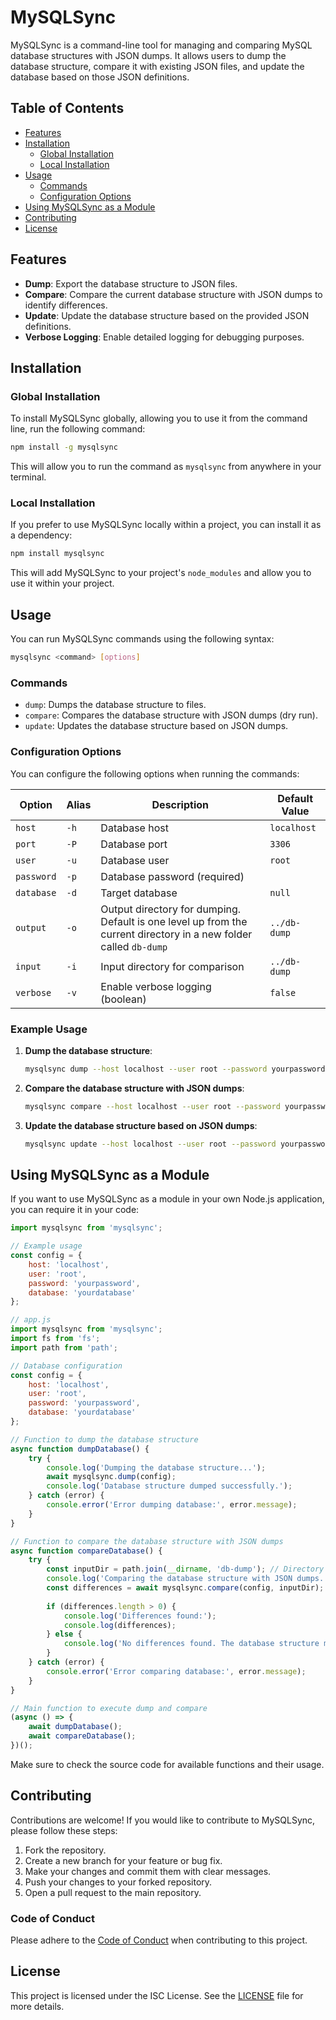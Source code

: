 # MySQLSync

MySQLSync is a command-line tool for managing and comparing MySQL database structures with JSON dumps. It allows users to dump the database structure, compare it with existing JSON files, and update the database based on those JSON definitions.

## Table of Contents

- [Features](#features)
- [Installation](#installation)
  - [Global Installation](#global-installation)
  - [Local Installation](#local-installation)
- [Usage](#usage)
  - [Commands](#commands)
  - [Configuration Options](#configuration-options)
- [Using MySQLSync as a Module](#using-mysqlsync-as-a-module)
- [Contributing](#contributing)
- [License](#license)

## Features

- **Dump**: Export the database structure to JSON files.
- **Compare**: Compare the current database structure with JSON dumps to identify differences.
- **Update**: Update the database structure based on the provided JSON definitions.
- **Verbose Logging**: Enable detailed logging for debugging purposes.

## Installation

### Global Installation

To install MySQLSync globally, allowing you to use it from the command line, run the following command:

```bash
npm install -g mysqlsync
```

This will allow you to run the command as `mysqlsync` from anywhere in your terminal.

### Local Installation

If you prefer to use MySQLSync locally within a project, you can install it as a dependency:

```bash
npm install mysqlsync
```

This will add MySQLSync to your project's `node_modules` and allow you to use it within your project.

## Usage

You can run MySQLSync commands using the following syntax:

```bash
mysqlsync <command> [options]
```

### Commands

- `dump`: Dumps the database structure to files.
- `compare`: Compares the database structure with JSON dumps (dry run).
- `update`: Updates the database structure based on JSON dumps.

### Configuration Options

You can configure the following options when running the commands:

| Option      | Alias | Description                                                                 | Default Value                  |
|-------------|-------|-----------------------------------------------------------------------------|--------------------------------|
| `host`      | `-h`  | Database host                                                              | `localhost`                   |
| `port`      | `-P`  | Database port                                                              | `3306`                         |
| `user`      | `-u`  | Database user                                                              | `root`                         |
| `password`  | `-p`  | Database password (required)                                              |                                |
| `database`  | `-d`  | Target database                                                            | `null`                        |
| `output`    | `-o`  | Output directory for dumping. Default is one level up from the current directory in a new folder called `db-dump` | `../db-dump`                  |
| `input`     | `-i`  | Input directory for comparison                                             | `../db-dump`                  |
| `verbose`   | `-v`  | Enable verbose logging (boolean)                                          | `false`                       |

### Example Usage

1. **Dump the database structure**:
   ```bash
   mysqlsync dump --host localhost --user root --password yourpassword
   ```

2. **Compare the database structure with JSON dumps**:
   ```bash
   mysqlsync compare --host localhost --user root --password yourpassword
   ```

3. **Update the database structure based on JSON dumps**:
   ```bash
   mysqlsync update --host localhost --user root --password yourpassword
   ```

## Using MySQLSync as a Module

If you want to use MySQLSync as a module in your own Node.js application, you can require it in your code:

```javascript
import mysqlsync from 'mysqlsync';

// Example usage
const config = {
    host: 'localhost',
    user: 'root',
    password: 'yourpassword',
    database: 'yourdatabase'
};
```

```javascript
// app.js
import mysqlsync from 'mysqlsync';
import fs from 'fs';
import path from 'path';

// Database configuration
const config = {
    host: 'localhost',
    user: 'root',
    password: 'yourpassword',
    database: 'yourdatabase'
};

// Function to dump the database structure
async function dumpDatabase() {
    try {
        console.log('Dumping the database structure...');
        await mysqlsync.dump(config);
        console.log('Database structure dumped successfully.');
    } catch (error) {
        console.error('Error dumping database:', error.message);
    }
}

// Function to compare the database structure with JSON dumps
async function compareDatabase() {
    try {
        const inputDir = path.join(__dirname, 'db-dump'); // Directory where JSON dumps are stored
        console.log('Comparing the database structure with JSON dumps...');
        const differences = await mysqlsync.compare(config, inputDir);
        
        if (differences.length > 0) {
            console.log('Differences found:');
            console.log(differences);
        } else {
            console.log('No differences found. The database structure matches the JSON dumps.');
        }
    } catch (error) {
        console.error('Error comparing database:', error.message);
    }
}

// Main function to execute dump and compare
(async () => {
    await dumpDatabase();
    await compareDatabase();
})();
```

Make sure to check the source code for available functions and their usage.

## Contributing

Contributions are welcome! If you would like to contribute to MySQLSync, please follow these steps:

1. Fork the repository.
2. Create a new branch for your feature or bug fix.
3. Make your changes and commit them with clear messages.
4. Push your changes to your forked repository.
5. Open a pull request to the main repository.

### Code of Conduct

Please adhere to the [Code of Conduct](CODE_OF_CONDUCT.md) when contributing to this project.

## License

This project is licensed under the ISC License. See the [LICENSE](LICENSE) file for more details.